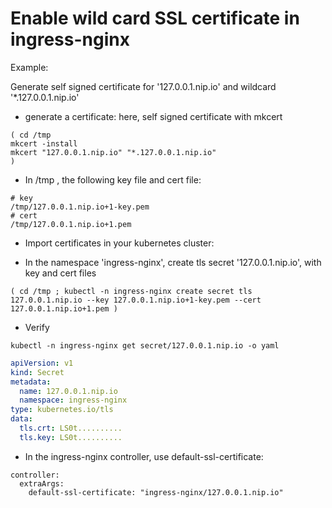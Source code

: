 # Enable wild card SSL certificate in ingress-nginx

Example:

Generate self signed certificate for '127.0.0.1.nip.io' and wildcard '*.127.0.0.1.nip.io'

- generate a certificate: here, self signed certificate with mkcert
```
( cd /tmp
mkcert -install
mkcert "127.0.0.1.nip.io" "*.127.0.0.1.nip.io"
)
```

- In /tmp , the following key file and cert file:
```
# key
/tmp/127.0.0.1.nip.io+1-key.pem
# cert
/tmp/127.0.0.1.nip.io+1.pem
```

- Import certificates in your kubernetes cluster:

- In the namespace 'ingress-nginx', create tls secret '127.0.0.1.nip.io', with key and cert files
```
( cd /tmp ; kubectl -n ingress-nginx create secret tls 127.0.0.1.nip.io --key 127.0.0.1.nip.io+1-key.pem --cert 127.0.0.1.nip.io+1.pem )
```

- Verify
```
kubectl -n ingress-nginx get secret/127.0.0.1.nip.io -o yaml
```

```yaml
apiVersion: v1
kind: Secret
metadata:
  name: 127.0.0.1.nip.io
  namespace: ingress-nginx
type: kubernetes.io/tls
data:
  tls.crt: LS0t..........
  tls.key: LS0t..........
```

- In the ingress-nginx controller, use default-ssl-certificate:

```
controller:
  extraArgs:
    default-ssl-certificate: "ingress-nginx/127.0.0.1.nip.io"
```
